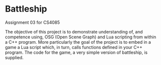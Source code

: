 # Battleship
Assignment 03 for CS4085

The objective of this project is to demonstrate understanding of, and competence using, OSG (Open Scene Graph) and Lua scripting from within a C++ program. More
particularly the goal of the project is to embed in a game a Lua script which, in turn, calls
functions defined in your C++ program. The code for the game, a very simple version of
battleship, is supplied.
